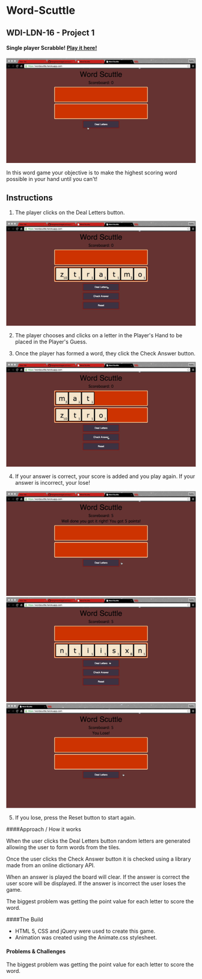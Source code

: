 # Word-Scuttle

## WDI-LDN-16 - Project 1

#### Single player Scrabble! [Play it here!](https://wordscuttle.herokuapp.com/ "Here!")

![](./images/Scuttle01.jpg)

In this word game your objective is to make the highest scoring word possible in your hand until you can't!


## Instructions

1.  The player clicks on the Deal Letters button.

![](./images/Scuttle02.jpg)

2.  The player chooses and clicks on a letter in the Player's Hand to be placed in the Player's Guess.

3. Once the player has formed a word, they click the Check Answer button.

![](./images/Scuttle03.jpg)

4. If your answer is correct, your score is added and you play again. If your answer is incorrect, your lose! 


![](./images/Scuttle04.jpg)
![](./images/Scuttle05.jpg)
![](./images/Scuttle06.jpg)

5. If you lose, press the Reset button to start again.

####Approach / How it works

When the user clicks the Deal Letters button random letters are generated allowing the user to form words from the tiles. 

Once the user clicks the Check Answer button it is checked using a library made from an online dictionary API. 

When an answer is played the board will clear. If the answer is correct the user score will be displayed. If the answer is incorrect the user loses the game.

 The biggest problem was getting the point value for each letter to score the word.


####The Build

* HTML 5, CSS and jQuery were used to create this game. 
* Animation was created using the Animate.css stylesheet.  

#### Problems & Challenges

The biggest problem was getting the point value for each letter to score the word.


